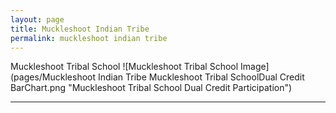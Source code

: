 ```yaml
---
layout: page
title: Muckleshoot Indian Tribe
permalink: muckleshoot indian tribe
---
```



Muckleshoot Tribal School
![Muckleshoot Tribal School Image](pages/Muckleshoot Indian Tribe Muckleshoot Tribal SchoolDual Credit BarChart.png "Muckleshoot Tribal School Dual Credit Participation")

___

